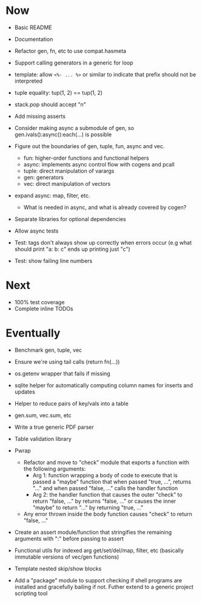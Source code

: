 # Now

- Basic README
- Documentation
- Refactor gen, fn, etc to use compat.hasmeta

- Support calling generators in a generic for
  loop
- template: allow `<%- ... %>` or similar to
  indicate that prefix should not be interpreted
- tuple equality: tup(1, 2) == tup(1, 2)
- stack.pop should accept "n"

- Add missing asserts

- Consider making async a submodule of gen, so
  gen.ivals():async():each(...) is possible

- Figure out the boundaries of gen, tuple, fun,
  async and vec.
  - fun: higher-order functions and functional
    helpers
  - async: implements async control flow with
    cogens and pcall
  - tuple: direct manipulation of varargs
  - gen: generators
  - vec: direct manipulation of vectors

- expand async: map, filter, etc.
    - What is needed in async, and what is
      already covered by cogen?

- Separate libraries for optional dependencies

- Allow async tests
- Test: tags don't always show up correctly when
  errors occur (e.g what should print "a: b: c"
  ends up printing just "c")

- Test: show failing line numbers

# Next

- 100% test coverage
- Complete inline TODOs

# Eventually

- Benchmark gen, tuple, vec

- Ensure we're using tail calls (return fn(...))

- os.getenv wrapper that fails if missing
- sqlite helper for automatically computing
  column names for inserts and updates
- Helper to reduce pairs of key/vals into a
  table
- gen.sum, vec.sum, etc

- Write a true generic PDF parser

- Table validation library

- Pwrap
    - Refactor and move to "check" module that
      exports a function with the following
      arguments:
        - Arg 1: function wrapping a body of
          code to execute that is passed a
          "maybe" function that when passed
          "true, ...", returns "..." and when
          passed "false, ..." calls the handler
          function
        - Arg 2: the handler function that
          causes the outer "check" to return
          "false, ..." by returns "false, ..."
          or causes the inner "maybe" to return
          "..." by returning "true, ..."
    - Any error thrown inside the body function
      causes "check" to return "false, ..."

- Create an assert module/function that
  stringifies the remaining arguments with ":"
  before passing to assert

- Functional utils for indexed arg
  get/set/del/map, filter, etc (basically
  immutable versions of vec/gen functions)

- Template nested skip/show blocks

- Add a "package" module to support checking if
  shell programs are installed and gracefully
  bailing if not. Futher extend to a generic
  project scripting tool
